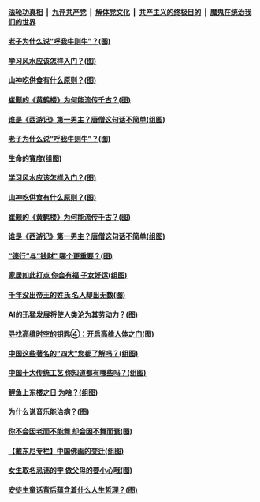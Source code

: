 

####  [法轮功真相](../../../../basic/blob/master/README.md?t=03311903) &nbsp;|&nbsp; [九评共产党](../../../../9ping.md/blob/master/README.md?t=03311903) &nbsp;|&nbsp; [解体党文化](../../../../jtdwh.md/blob/master/README.md?t=03311903)  &nbsp;|&nbsp; [共产主义的终极目的](../../../../gczydzjmd.md/blob/master/README.md?t=03311903) &nbsp;|&nbsp; [魔鬼在统治我们的世界](../../../../mgztzwmdsj.md/blob/master/README.md?t=03311903) 

#### [老子为什么说“呼我牛则牛”？(图)](../pages/p7/967227.md?t=03311903) 


#### [学习风水应该怎样入门？(图)](../pages/p7/967284.md?t=03311903) 

#### [山神吃供食有什么原则？(图)](../pages/p7/967121.md?t=03311903) 

#### [崔颢的《黄鹤楼》为何能流传千古？(图)](../pages/p7/967125.md?t=03311903) 

#### [谁是《西游记》第一男主？唐僧这句话不简单(组图)](../pages/p7/967132.md?t=03311903) 

#### [老子为什么说“呼我牛则牛”？(图)](../pages/p7/967227.md?t=03311903) 

#### [生命的寬度(组图)](../pages/p7/967296.md?t=03311903) 


#### [学习风水应该怎样入门？(图)](../pages/p7/967284.md?t=03311903) 

#### [山神吃供食有什么原则？(图)](../pages/p7/967121.md?t=03311903) 

#### [崔颢的《黄鹤楼》为何能流传千古？(图)](../pages/p7/967125.md?t=03311903) 

#### [谁是《西游记》第一男主？唐僧这句话不简单(组图)](../pages/p7/967132.md?t=03311903) 

#### [“德行”与“钱财” 哪个更重要？(图)](../pages/p7/967007.md?t=03311903) 

#### [家居如此打点 你会有福 子女好运(组图)](../pages/p7/966670.md?t=03311903) 

#### [千年没出帝王的姓氏 名人却出无数(图)](../pages/p7/966958.md?t=03311903) 

#### [AI的迅猛发展将使人类沦为其劳动力？(图)](../pages/p7/966997.md?t=03311903) 

#### [寻找高维时空的钥匙④：开启高维人体之门(图)](../pages/p7/967025.md?t=03311903) 

#### [中国这些著名的“四大”您都了解吗？(组图)](../pages/p7/966716.md?t=03311903) 

#### [中国十大传统工艺 你知道都有哪些吗？(组图)](../pages/p7/966922.md?t=03311903) 

#### [鲤鱼上东楼之日 为啥？(组图)](../pages/p7/966709.md?t=03311903) 

#### [为什么说音乐能治病？(图)](../pages/p7/966909.md?t=03311903) 

#### [你不会因老而不能舞 却会因不舞而衰(图)](../pages/p7/965282.md?t=03311903) 

#### [【戴东尼专栏】中国佛画的变迁(组图)](../pages/p7/960487.md?t=03311903) 

#### [女生取名忌讳的字 做父母的要小心哦(图)](../pages/p7/966605.md?t=03311903) 

#### [安徒生童话背后蕴含着什么人生哲理？(图)](../pages/p7/966665.md?t=03311903) 

